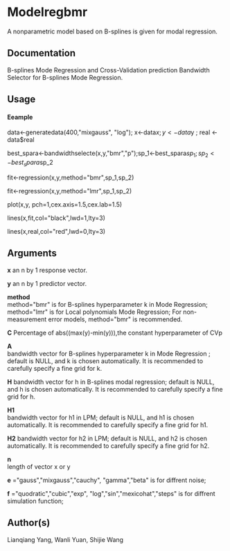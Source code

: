 # Modelregbmr
A nonparametric model based on B-splines is given for modal regression.


## Documentation
B-splines Mode Regression and Cross-Validation prediction  Bandwidth Selector for B-splines Mode Regression.

## Usage
#### Eeample
data<-generatedata(400,"mixgauss", "log"); x<-data$x ; y<-data$y ; real <-data$real

best_spara<-bandwidthselecte(x,y,"bmr","p");sp_1<-best_spara$sp_1;sp_2<-best_spara$sp_2

fit<-regression(x,y,method="bmr",sp_1,sp_2)

fit<-regression(x,y,method="lmr",sp_1,sp_2)

plot(x,y, pch=1,cex.axis=1.5,cex.lab=1.5)

lines(x,fit,col="black",lwd=1,lty=3)

lines(x,real,col="red",lwd=0,lty=3)


##  Arguments
**x**
an n by 1 response vector.

**y**
an n by 1 predictor vector.

**method**	
method="bmr" is for B-splines hyperparameter k in Mode Regression; method="lmr" is for Local polynomials Mode Regression;  For non-measurement error models, method="bmr" is recommended.

**C**
Percentage of abs((max(y)-min(y))),the constant hyperparameter of CVp

**A**	
bandwidth vector for B-splines hyperparameter k in Mode Regression ; default is NULL, and k is chosen automatically.  It is recommended to carefully specify a fine grid for k.

**H**
bandwidth vector for h in  B-splines modal regression; default is NULL, and h is chosen automatically.  It is recommended to carefully specify a fine grid for h.

**H1**	
bandwidth vector for h1 in LPM; default is NULL, and h1 is chosen automatically.  It is recommended to carefully specify a fine grid for h1.

**H2**
bandwidth vector for h2  in LPM; default is NULL, and h2 is chosen automatically.  It is recommended to carefully specify a fine grid for h2.

**n**	
length of vector x or y

**e** ="gauss","mixgauss","cauchy", "gamma","beta"  is for diffrent noise; 

**f** ="quodratic","cubic","exp", "log","sin","mexicohat","steps" is for diffrent simulation function; 

## Author(s)

Lianqiang Yang, Wanli Yuan, Shijie Wang


